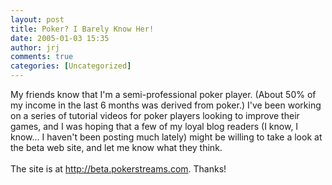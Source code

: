```yaml
---
layout: post
title: Poker? I Barely Know Her!
date: 2005-01-03 15:35
author: jrj
comments: true
categories: [Uncategorized]
---
```

My friends know that I'm a semi-professional poker player. (About 50% of my income in the last 6 months was derived from poker.) I've been working on a series of tutorial videos for poker players looking to improve their games, and I was hoping that a few of my loyal blog readers (I know, I know... I haven't been posting much lately) might be willing to take a look at the beta web site, and let me know what they think.<br /><br />The site is at <a href="http://beta.pokerstreams.com/">http://beta.pokerstreams.com</a>. Thanks!
